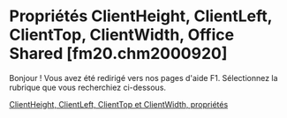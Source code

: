 
# Propriétés ClientHeight, ClientLeft, ClientTop, ClientWidth, Office Shared [fm20.chm2000920]

Bonjour ! Vous avez été redirigé vers nos pages d'aide F1. Sélectionnez la rubrique que vous recherchiez ci-dessous.

[ClientHeight, ClientLeft, ClientTop et ClientWidth, propriétés](http://msdn.microsoft.com/library/d0754b52-156b-f8a4-3b28-9ce3020bc5f7%28Office.15%29.aspx)
